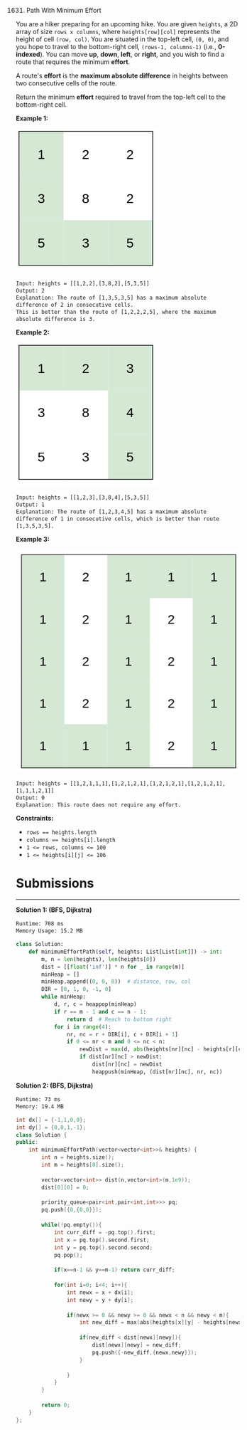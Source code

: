 1631. Path With Minimum Effort

You are a hiker preparing for an upcoming hike. You are given `heights`, a 2D array of size `rows x columns`, where `heights[row][col]` represents the height of cell `(row, col)`. You are situated in the top-left cell, `(0, 0)`, and you hope to travel to the bottom-right cell, `(rows-1, columns-1)` (i.e., **0-indexed**). You can move **up**, **down**, **left**, or **right**, and you wish to find a route that requires the minimum **effort**.

A route's **effort** is the **maximum absolute difference** in heights between two consecutive cells of the route.

Return the minimum **effort** required to travel from the top-left cell to the bottom-right cell.

 

**Example 1:**

![1631_ex1.png](img/1631_ex1.png)
```
Input: heights = [[1,2,2],[3,8,2],[5,3,5]]
Output: 2
Explanation: The route of [1,3,5,3,5] has a maximum absolute difference of 2 in consecutive cells.
This is better than the route of [1,2,2,2,5], where the maximum absolute difference is 3.
```

**Example 2:**

![1631_ex2.png](img/1631_ex2.png)
```
Input: heights = [[1,2,3],[3,8,4],[5,3,5]]
Output: 1
Explanation: The route of [1,2,3,4,5] has a maximum absolute difference of 1 in consecutive cells, which is better than route [1,3,5,3,5].
```

**Example 3:**

![1631_ex3.png](img/1631_ex3.png)
```
Input: heights = [[1,2,1,1,1],[1,2,1,2,1],[1,2,1,2,1],[1,2,1,2,1],[1,1,1,2,1]]
Output: 0
Explanation: This route does not require any effort.
```

**Constraints:**

* `rows == heights.length`
* `columns == heights[i].length`
* `1 <= rows, columns <= 100`
* `1 <= heights[i][j] <= 106`

# Submissions
---
**Solution 1: (BFS, Dijkstra)**
```
Runtime: 708 ms
Memory Usage: 15.2 MB
```
```python
class Solution:
    def minimumEffortPath(self, heights: List[List[int]]) -> int:
        m, n = len(heights), len(heights[0])
        dist = [[float('inf')] * n for _ in range(m)]
        minHeap = []
        minHeap.append((0, 0, 0))  # distance, row, col
        DIR = [0, 1, 0, -1, 0]
        while minHeap:
            d, r, c = heappop(minHeap)
            if r == m - 1 and c == n - 1:
                return d  # Reach to bottom right
            for i in range(4):
                nr, nc = r + DIR[i], c + DIR[i + 1]
                if 0 <= nr < m and 0 <= nc < n:
                    newDist = max(d, abs(heights[nr][nc] - heights[r][c]))
                    if dist[nr][nc] > newDist:
                        dist[nr][nc] = newDist
                        heappush(minHeap, (dist[nr][nc], nr, nc))
```

**Solution 2: (BFS, Dijkstra)**
```
Runtime: 73 ms
Memory: 19.4 MB
```
```c++
int dx[] = {-1,1,0,0};
int dy[] = {0,0,1,-1};
class Solution {
public:
    int minimumEffortPath(vector<vector<int>>& heights) {
        int n = heights.size();
        int m = heights[0].size();

        vector<vector<int>> dist(n,vector<int>(m,1e9));
        dist[0][0] = 0;

        priority_queue<pair<int,pair<int,int>>> pq;
        pq.push({0,{0,0}});

        while(!pq.empty()){
            int curr_diff = -pq.top().first;
            int x = pq.top().second.first;
            int y = pq.top().second.second;
            pq.pop();

            if(x==n-1 && y==m-1) return curr_diff;

            for(int i=0; i<4; i++){
                int newx = x + dx[i];
                int newy = y + dy[i];

                if(newx >= 0 && newy >= 0 && newx < n && newy < m){
                    int new_diff = max(abs(heights[x][y] - heights[newx][newy]),curr_diff);

                    if(new_diff < dist[newx][newy]){
                        dist[newx][newy] = new_diff;
                        pq.push({-new_diff,{newx,newy}});
                    }

                }
            }
        }

        return 0;
    }
};
```

